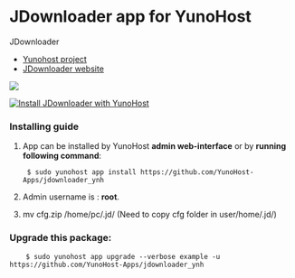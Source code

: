 # JDownloader app for YunoHost
JDownloader

- [Yunohost project](https://yunohost.org)
- [JDownloader website](http://jdownloader.org/)

![](http://jdownloader.org/lib/tpl/arctic/images/logo.png)


[![Install JDownloader with YunoHost](https://install-app.yunohost.org/install-with-yunohost.png)](https://install-app.yunohost.org/?app=jdownloader)

### Installing guide

 1. App can be installed by YunoHost **admin web-interface** or by **running following command**:

         $ sudo yunohost app install https://github.com/YunoHost-Apps/jdownloader_ynh
 1. Admin username is : **root**.

 2. mv cfg.zip /home/pc/.jd/ (Need to copy cfg folder in user/home/.jd/) 
 
### Upgrade this package:

        $ sudo yunohost app upgrade --verbose example -u https://github.com/YunoHost-Apps/jdownloader_ynh

